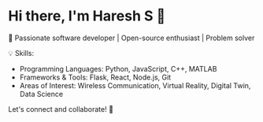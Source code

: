 # Hi there, I'm Haresh S 👋

🚀 Passionate software developer | Open-source enthusiast | Problem solver

💡 Skills:  
- Programming Languages: Python, JavaScript, C++, MATLAB  
- Frameworks & Tools: Flask, React, Node.js, Git  
- Areas of Interest: Wireless Communication, Virtual Reality, Digital Twin, Data Science

Let's connect and collaborate! 🚀
